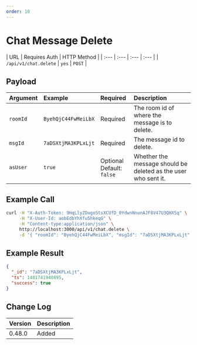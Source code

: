 ```yaml
---
order: 10
---
```


# Chat Message Delete
| URL | Requires Auth | HTTP Method |
| :--- | :--- | :--- | :--- |
| `/api/v1/chat.delete` | `yes` | `POST` |

## Payload
| Argument | Example | Required | Description |
| :--- | :--- | :--- | :--- |
| `roomId` | `ByehQjC44FwMeiLbX` | Required | The room id of where the message is to delete. |
| `msgId` | `7aDSXtjMA3KPLxLjt` | Required | The message id to delete. |
| `asUser` | `true` | Optional <br> Default: `false` | Whether the message should be deleted as the user who sent it. |

## Example Call
```bash
curl -H "X-Auth-Token: 9HqLlyZOugoStsXCUfD_0YdwnNnunAJF8V47U3QHXSq" \
     -H "X-User-Id: aobEdbYhXfu5hkeqG" \
     -H "Content-type:application/json" \
     http://localhost:3000/api/v1/chat.delete \
     -d '{ "roomId": "ByehQjC44FwMeiLbX", "msgId": "7aDSXtjMA3KPLxLjt", "asUser": true }'
```

## Example Result
```json
{
  "_id": "7aDSXtjMA3KPLxLjt",
  "ts": 1481741940895,
  "success": true
}
```

## Change Log
| Version | Description |
| :--- | :--- |
| 0.48.0 | Added |
